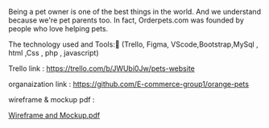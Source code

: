 Being a pet owner is one of the best things in the world. 
And we understand because we're pet parents too. In fact, Orderpets.com was founded by people who love helping pets.

The technology used and Tools: (Trello, Figma, VScode,Bootstrap,MySql , html ,Css , php , javascript)

Trello link : https://trello.com/b/JWUbi0Jw/pets-website

organaization link : https://github.com/E-commerce-group1/orange-pets

wireframe & mockup pdf  : 





[Wireframe and Mockup.pdf](https://github.com/aalawneh220/order-pet/files/9699745/Untitled_1_compressed.pdf)
